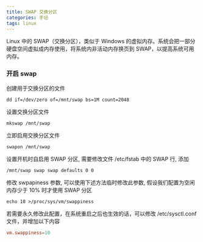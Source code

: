 ```yaml
---
title: SWAP 交换分区
categories: 手记
tags: linux
---
```


Linux 中的 SWAP（交换分区），类似于 Windows 的虚拟内存。系统会把一部分硬盘空间虚拟成内存使用，将系统内非活动内存换页到 SWAP，以提高系统可用内存。

### 开启 swap

创建用于交换分区的文件

```shell script
dd if=/dev/zero of=/mnt/swap bs=1M count=2048 
```

设置交换分区文件

```shell script
mkswap /mnt/swap
```

立即启用交换分区文件

```shell script
swapon /mnt/swap
```

设置开机时自启用 SWAP 分区, 需要修改文件 /etc/fstab 中的 SWAP 行, 添加

```
/mnt/swap swap swap defaults 0 0
```

修改 swpapiness 参数, 可以使用下述方法临时修改此参数, 假设我们配置为空闲内存少于 10% 时才使用 SWAP 分区

```shell script
echo 10 >/proc/sys/vm/swappiness
```

若需要永久修改此配置，在系统重启之后也生效的话，可以修改 /etc/sysctl.conf 文件，并增加以下内容

```conf
vm.swappiness=10
```


